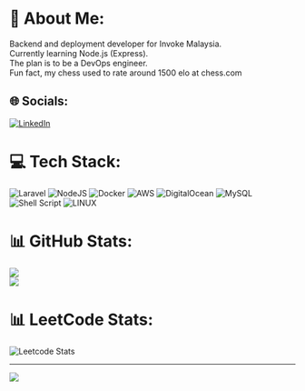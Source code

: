 # 💫 About Me:
Backend and deployment developer for Invoke Malaysia. 
<br>Currently learning Node.js (Express).
<br>The plan is to be a DevOps engineer. 
<br>Fun fact, my chess used to rate around 1500 elo at chess.com


## 🌐 Socials:
[![LinkedIn](https://img.shields.io/badge/LinkedIn-%230077B5.svg?logo=linkedin&logoColor=white)](https://linkedin.com/in/amir-aini-174437171) 

# 💻 Tech Stack:
![Laravel](https://img.shields.io/badge/laravel-%23FF2D20.svg?style=for-the-badge&logo=laravel&logoColor=white) ![NodeJS](https://img.shields.io/badge/node.js-6DA55F?style=for-the-badge&logo=node.js&logoColor=white) ![Docker](https://img.shields.io/badge/docker-%230db7ed.svg?style=for-the-badge&logo=docker&logoColor=white) ![AWS](https://img.shields.io/badge/AWS-%23FF9900.svg?style=for-the-badge&logo=amazon-aws&logoColor=white) ![DigitalOcean](https://img.shields.io/badge/DigitalOcean-%230167ff.svg?style=for-the-badge&logo=digitalOcean&logoColor=white) ![MySQL](https://img.shields.io/badge/mysql-%2300f.svg?style=for-the-badge&logo=mysql&logoColor=white) ![Shell Script](https://img.shields.io/badge/shell_script-%23121011.svg?style=for-the-badge&logo=gnu-bash&logoColor=white) ![LINUX](https://img.shields.io/badge/Linux-FCC624?style=for-the-badge&logo=linux&logoColor=black)
# 📊 GitHub Stats:
![](https://github-readme-stats.vercel.app/api?username=AmirAini&theme=city_light&hide_border=false&include_all_commits=false&count_private=true)<br/>
![](https://github-readme-stats.vercel.app/api?username=AmirAini&theme=city_light&hide_border=false&include_all_commits=false&count_private=false)
# 📊 LeetCode Stats: 
![Leetcode Stats](https://leetcard.jacoblin.cool/AmirAini)

---
[![](https://visitcount.itsvg.in/api?id=AmirAini&icon=0&color=0)](https://visitcount.itsvg.in)

<!-- Proudly created with GPRM ( https://gprm.itsvg.in ) -->
